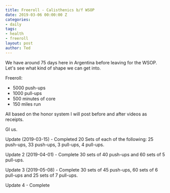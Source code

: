 ```yaml
---
title: Freeroll - Calisthenics b/f WSOP
date: 2019-03-06 00:00:00 Z
categories:
- daily
tags:
- health
- freeroll
layout: post
author: Ted
---
```


We have around 75 days here in Argentina before leaving for the WSOP. Let's see what kind of shape we can get into.

Freeroll:
- 5000 push-ups
- 1000 pull-ups
- 500 minutes of core
- 150 miles run

All based on the honor system
I will post before and after videos as receipts.

Gl us.

Update (2019-03-15) - Completed 20 Sets of each of the following: 25 push-ups, 33 push-ups, 3 pull-ups, 4 pull-ups.

Update 2 (2019-04-01) - Complete 30 sets of 40 push-ups and 60 sets of 5 pull-ups.   

Update 3 (2019-05-08) - Complete 30 sets of 45 push-ups, 60 sets of 6 pull-ups and 25 sets of 7 pull-ups.

Update 4 - Complete
